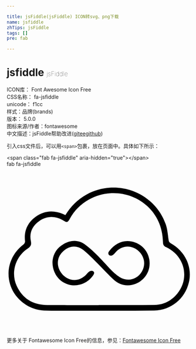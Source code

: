 ```yaml
---

title: jsFiddle(jsFiddle) ICON转svg、png下载
name: jsfiddle
zhTips: jsFiddle
tags: []
pre: fab

---
```


# jsfiddle  <small style="font-size: 60%;font-weight: 100">jsFiddle</small>


<div class="detail-page">
<p>
<span>
ICON库：
<span class="badge-secondary badge">Font Awesome Icon Free</span> 
</span>
<br/>
<span>
CSS名称：
<span class="badge-secondary badge">fa-jsfiddle</span> 
</span>
<br/>
<span>
unicode：
<span class="badge-secondary badge">f1cc</span> 
<copy-btn content='f1cc' btn-title=""></copy-btn>
<copy-btn :content='String.fromCodePoint(parseInt("f1cc", 16))' btn-title="复制U"></copy-btn>
</span><br/><span>样式：<span class="badge-light badge">品牌(brands)</span></span>
<br/>
<span>
版本：
<span class="badge-secondary badge">5.0.0</span> 
</span>
<br/>
<span>图标来源/作者：<span class="badge-light badge">fontawesome</span></span> 
<br/>
<span class="zh-detail">中文描述：<span class="badge-primary badge">jsFiddle</span><span class="help-link"><span>帮助改进</span>(<a href="https://gitee.com/liuwave/icon-helper/edit/master/json/fontawesome/brands/jsfiddle.json" target="_blank" rel="noopener noreferrer">gitee</a><a href="https://github.com/liuwave/icon-helper/edit/master/json/fontawesome/brands/jsfiddle.json" target="_blank" rel="noopener noreferrer">github</a></span>)</span><br/>
</p>
</div>
<div class="alert alert-dark">
  <i class="fab fa-jsfiddle fa-xs"></i>
  <i class="fab fa-jsfiddle fa-sm"></i>
  <i class="fab fa-jsfiddle fa-lg"></i>
  <i class="fab fa-jsfiddle fa-2x"></i>
  <i class="fab fa-jsfiddle fa-3x"></i>
  <i class="fab fa-jsfiddle fa-5x"></i>
  <i class="fab fa-jsfiddle fa-7x"></i>
</div>
<div>
  <p>引入css文件后，可以用<code>&lt;span&gt;</code>包裹，放在页面中。具体如下所示：    
  </p>
  <div class="alert alert-primary" style="font-size: 14px">
    &lt;span class="fab fa-jsfiddle" aria-hidden="true"&gt;&lt;/span&gt;
    <copy-btn content='<span class="fab fa-jsfiddle" aria-hidden="true"></span>'></copy-btn>
  </div>
  <div class="alert alert-secondary">
    <i class="fab fa-jsfiddle"
    style="font-size: 24px"
    aria-hidden="true"></i> fab fa-jsfiddle
    <copy-btn content="fab fa-jsfiddle" btn-title="复制图标名称"></copy-btn>
  </div>
</div>
<div id="svg" class="svg-wrap">
<svg xmlns="http://www.w3.org/2000/svg" viewBox="0 0 576 512"><path d="M510.634 237.462c-4.727-2.621-5.664-5.748-6.381-10.776-2.352-16.488-3.539-33.619-9.097-49.095-35.895-99.957-153.99-143.386-246.849-91.646-27.37 15.25-48.971 36.369-65.493 63.903-3.184-1.508-5.458-2.71-7.824-3.686-30.102-12.421-59.049-10.121-85.331 9.167-25.531 18.737-36.422 44.548-32.676 76.408.355 3.025-1.967 7.621-4.514 9.545-39.712 29.992-56.031 78.065-41.902 124.615 13.831 45.569 57.514 79.796 105.608 81.433 30.291 1.031 60.637.546 90.959.539 84.041-.021 168.09.531 252.12-.48 52.664-.634 96.108-36.873 108.212-87.293 11.54-48.074-11.144-97.3-56.832-122.634zm21.107 156.88c-18.23 22.432-42.343 35.253-71.28 35.65-56.874.781-113.767.23-170.652.23 0 .7-163.028.159-163.728.154-43.861-.332-76.739-19.766-95.175-59.995-18.902-41.245-4.004-90.848 34.186-116.106 9.182-6.073 12.505-11.566 10.096-23.136-5.49-26.361 4.453-47.956 26.42-62.981 22.987-15.723 47.422-16.146 72.034-3.083 10.269 5.45 14.607 11.564 22.198-2.527 14.222-26.399 34.557-46.727 60.671-61.294 97.46-54.366 228.37 7.568 230.24 132.697.122 8.15 2.412 12.428 9.848 15.894 57.56 26.829 74.456 96.122 35.142 144.497zm-87.789-80.499c-5.848 31.157-34.622 55.096-66.666 55.095-16.953-.001-32.058-6.545-44.079-17.705-27.697-25.713-71.141-74.98-95.937-93.387-20.056-14.888-41.99-12.333-60.272 3.782-49.996 44.071 15.859 121.775 67.063 77.188 4.548-3.96 7.84-9.543 12.744-12.844 8.184-5.509 20.766-.884 13.168 10.622-17.358 26.284-49.33 38.197-78.863 29.301-28.897-8.704-48.84-35.968-48.626-70.179 1.225-22.485 12.364-43.06 35.414-55.965 22.575-12.638 46.369-13.146 66.991 2.474C295.68 280.7 320.467 323.97 352.185 343.47c24.558 15.099 54.254 7.363 68.823-17.506 28.83-49.209-34.592-105.016-78.868-63.46-3.989 3.744-6.917 8.932-11.41 11.72-10.975 6.811-17.333-4.113-12.809-10.353 20.703-28.554 50.464-40.44 83.271-28.214 31.429 11.714 49.108 44.366 42.76 78.186z"/></svg>
</div>
<detail full-name='fa-jsfiddle'></detail>
    
<div><p>更多关于  Fontawesome Icon Free的信息，参见：<a target="_blank" href="https://iconhelper.cn/fontawesome.html">Fontawesome Icon Free</a>
</p></div>
